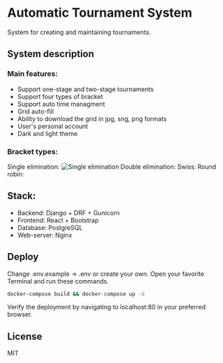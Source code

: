 # Automatic Tournament System
System for creating and maintaining tournaments. 

## System description
### Main features:
 - Support one-stage and two-stage tournaments
 - Support four types of bracket
 - Support auto time managment 
 - Grid auto-fill 
 - Ability to download the grid in jpg, sng, png formats
 - User's personal account
 - Dark and light theme
 
 ### Bracket types:
Single elimination:
![Single elimination](https://drive.google.com/file/d/1ZmF77ojoGcNbbEnLYJ0UklYIdCdBSs5e/view?usp=sharing)
Double elimination:
Swiss:
Round robin:


## Stack:
- Backend: Django + DRF + Gunicorn
- Frontend: React + Bootstrap 
- Database: PostgreSQL
- Web-server: Nginx

## Deploy
Change .env.example -> .env or create your own.
Open your favorite Terminal and run these commands.
```sh 
docker-compose build && docker-compose up -d
```
Verify the deployment by navigating to localhost:80 in your preferred browser.

## License

MIT
